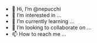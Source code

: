 - 👋 Hi, I’m @nepucchi
- 👀 I’m interested in ...
- 🌱 I’m currently learning ...
- 💞️ I’m looking to collaborate on ...
- 📫 How to reach me ...

<!---
nepucchi/nepucchi is a ✨ special ✨ repository because its `README.md` (this file) appears on your GitHub profile.
You can click the Preview link to take a look at your changes.
--->

